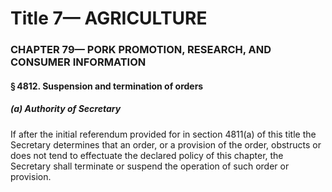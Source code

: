 
# Title 7— AGRICULTURE
### CHAPTER 79— PORK PROMOTION, RESEARCH, AND CONSUMER INFORMATION
#### § 4812. Suspension and termination of orders
##### (a) Authority of Secretary

If after the initial referendum provided for in section 4811(a) of this title the Secretary determines that an order, or a provision of the order, obstructs or does not tend to effectuate the declared policy of this chapter, the Secretary shall terminate or suspend the operation of such order or provision.
